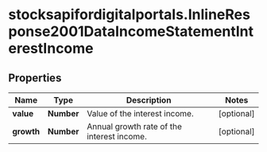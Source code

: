 # stocksapifordigitalportals.InlineResponse2001DataIncomeStatementInterestIncome

## Properties

Name | Type | Description | Notes
------------ | ------------- | ------------- | -------------
**value** | **Number** | Value of the interest income. | [optional] 
**growth** | **Number** | Annual growth rate of the interest income. | [optional] 



